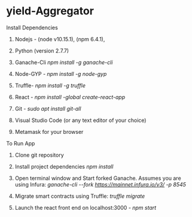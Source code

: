 # yield-Aggregator

Install Dependencies
1. Nodejs - (node v10.15.1), (npm 6.4.1), 

2. Python (version 2.7.7)

3. Ganache-Cli _npm install -g ganache-cli_

4. Node-GYP - _npm install -g node-gyp_

5. Truffle- _npm install -g truffle_

6. React - _npm install -global create-react-app_

7. Git - _sudo apt install git-all_

8. Visual Studio Code (or any text editor of your choice)

9. Metamask for your browser


To Run App
1. Clone git repository

2. Install project dependencies _npm install_

3. Open terminal window and Start forked Ganache. Assumes you are using Infura: _ganache-cli --fork https://mainnet.infura.io/v3/<YOUR PROJECT ID HERE> -p 8545_

4. Migrate smart contracts using Truffle: _truffle migrate_

5. Launch the react front end on localhost:3000 - _npm start_
